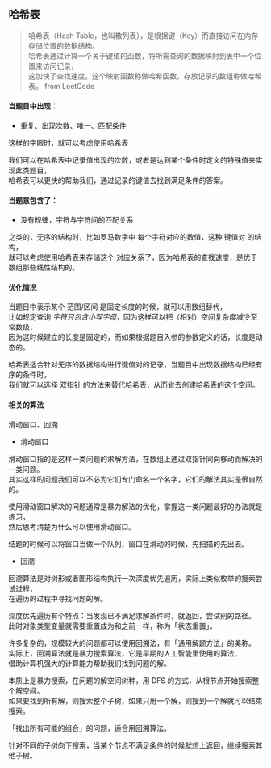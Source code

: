 ## 哈希表

> 哈希表（Hash Table，也叫散列表），是根据键（Key）而直接访问在内存存储位置的数据结构。  
> 哈希表通过计算一个关于键值的函数，将所需查询的数据映射到表中一个位置来访问记录，  
> 这加快了查找速度。这个映射函数称做哈希函数，存放记录的数组称做哈希表。
> from LeetCode

#### 当题目中出现：

- 重复、出现次数、唯一、匹配条件

这样的字眼时，就可以考虑使用哈希表

我们可以在哈希表中记录值出现的次数，或者是达到某个条件时定义的特殊值来实现此类题目，  
哈希表可以更快的帮助我们，通过记录的键值去找到满足条件的答案。

#### 当题意包含了：

- 没有规律，字符与字符间的匹配关系

之类的，无序的结构时，比如罗马数字中 每个字符对应的数值，这种 键值对 的结构，  
就可以考虑使用哈希表来存储这个 对应关系了，因为哈希表的查找速度，是优于数组那些线性结构的。

#### 优化情况

当题目中表示某个 范围/区间 是固定长度的时候，就可以用数组替代，  
比如规定查询 *字符只包含小写字母*，因为这样可以把（相对）空间复杂度减少至常数级，  
因为这时候建立的长度是固定的，而如果根据题目入参的参数定义的话，长度是动态的。

哈希表适合针对无序的数据结构进行键值对的记录，当题目中出现数据结构已经有序的条件时，  
我们就可以选择 双指针 的方法来替代哈希表，从而省去创建哈希表的这个空间。

#### 相关的算法

滑动窗口、回溯

- 滑动窗口

滑动窗口指的是这样一类问题的求解方法，在数组上通过双指针同向移动而解决的一类问题。  
其实这样的问题我们可以不必为它们专门命名一个名字，它们的解法其实是很自然的。  

使用滑动窗口解决的问题通常是暴力解法的优化，掌握这一类问题最好的办法就是练习，  
然后思考清楚为什么可以使用滑动窗口。

结题的时候可以将窗口当做一个队列，窗口在滑动的时候，先扫描的先出去。

- 回溯

回溯算法是对树形或者图形结构执行一次深度优先遍历，实际上类似枚举的搜索尝试过程，  
在遍历的过程中寻找问题的解。

深度优先遍历有个特点：当发现已不满足求解条件时，就返回，尝试别的路径。  
此时对象类型变量就需要重置成为和之前一样，称为「状态重置」。

许多复杂的，规模较大的问题都可以使用回溯法，有「通用解题方法」的美称。  
实际上，回溯算法就是暴力搜索算法，它是早期的人工智能里使用的算法，  
借助计算机强大的计算能力帮助我们找到问题的解。

本质上是暴力搜索，在问题的解空间树种，用 DFS 的方式，从根节点开始搜索整个解空间。  
如果要找到所有解，则搜索整个子树，如果只用一个解，则搜到一个解就可以结束搜索。

「找出所有可能的组合」的问题，适合用回溯算法。

针对不同的子树向下搜索，当某个节点不满足条件的时候就想上返回，继续搜索其他子树。
